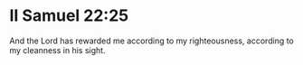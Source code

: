 # II Samuel 22:25

And the Lord has rewarded me according to my righteousness, according to my cleanness in his sight.
